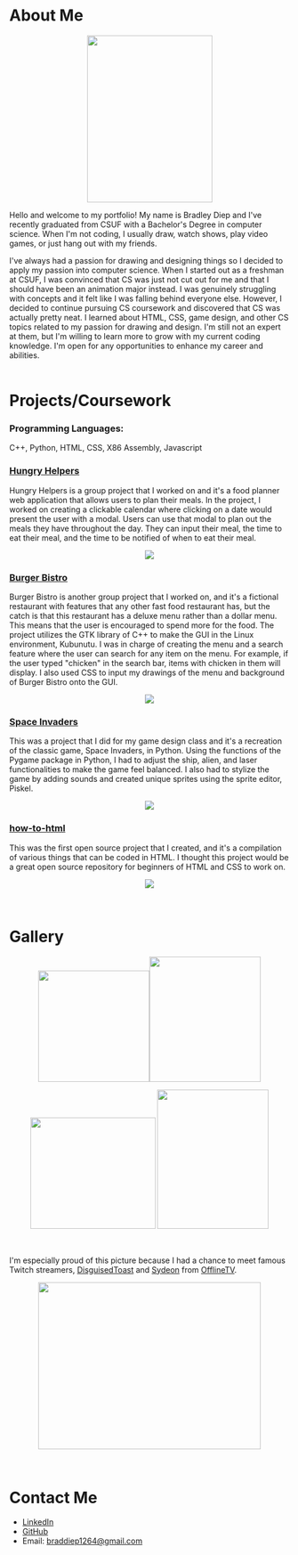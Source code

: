 # About Me
<p align="center">
  <img src="https://user-images.githubusercontent.com/42824199/164182149-c142ea48-9bd2-49f5-a190-ec1e367e54e0.jpg" width="225" height="300">
</p>

Hello and welcome to my portfolio! My name is Bradley Diep and I've recently graduated from CSUF with a Bachelor's Degree in computer science. When I'm not coding, I usually draw, watch shows, play video games, or just hang out with my friends. 

I've always had a passion for drawing and designing things so I decided to apply my passion into computer science. When I started out as a freshman at CSUF, I was convinced that CS was just not cut out for me and that I should have been an animation major instead. I was genuinely struggling with concepts and it felt like I was falling behind everyone else. However, I decided to continue pursuing CS coursework and discovered that CS was actually pretty neat. I learned about HTML, CSS, game design, and other CS topics related to my passion for drawing and design. I'm still not an expert at them, but I'm willing to learn more to grow with my current coding knowledge. I'm open for any opportunities to enhance my career and abilities. <br> <br>

# Projects/Coursework
### Programming Languages:  
C++, Python, HTML, CSS, X86 Assembly, Javascript

### [Hungry Helpers](https://github.com/Midknightsnack/Hungry_Helpers)
Hungry Helpers is a group project that I worked on and it's a food planner web application that allows users to plan their meals. In the project, I worked on creating a clickable calendar where clicking on a date would present the user with a modal. Users can use that modal to plan out the meals they have throughout the day. They can input their meal, the time to eat their meal, and the time to be notified of when to eat their meal.

<p align="center">
  <img src="https://user-images.githubusercontent.com/42824199/167345295-d7701d1c-54c8-4506-9e61-5d016649bab5.gif">
</p>

### [Burger Bistro](https://github.com/Midknightsnack/CPSC-254-Project)
Burger Bistro is another group project that I worked on, and it's a fictional restaurant with features that any other fast food restaurant has, but the catch is that this restaurant has a deluxe menu rather than a dollar menu. This means that the user is encouraged to spend more for the food. The project utilizes the GTK library of C++ to make the GUI in the Linux environment, Kubunutu. I was in charge of creating the menu and a search feature where the user can search for any item on the menu. For example, if the user typed "chicken" in the search bar, items with chicken in them will display. I also used CSS to input my drawings of the menu and background of Burger Bistro onto the GUI.

<p align="center">
  <img src="https://user-images.githubusercontent.com/42824199/209037865-f10c4d2b-8f79-4811-82a2-1d482a2e6684.gif">
</p>

### [Space Invaders](https://github.com/Midknightsnack/Space_Invaders)
This was a project that I did for my game design class and it's a recreation of the classic game, Space Invaders, in Python. Using the functions of the Pygame package in Python, I had to adjust the ship, alien, and laser functionalities to make the game feel balanced. I also had to stylize the game by adding sounds and created unique sprites using the sprite editor, Piskel.

<p align="center">
  <img src="https://user-images.githubusercontent.com/42824199/209053345-0ad2c1b3-d27c-410a-8d1c-929f97d235fc.gif">
</p>

### [how-to-html](https://github.com/Midknightsnack/how-to-html)
This was the first open source project that I created, and it's a compilation of various things that can be coded in HTML. I thought this project would be a great open source repository for beginners of HTML and CSS to work on.

<p align="center">
  <img src="https://user-images.githubusercontent.com/42824199/209053124-8f3992ff-97cf-48f4-af5c-7855e9e7cdcc.gif">
</p> <br>

# Gallery
<p align="center">
  <img src="https://user-images.githubusercontent.com/42824199/164164483-10fc6e9b-05c0-40dd-be2d-c9bf9729b9a1.png" width="200" height="200"><img src="https://user-images.githubusercontent.com/42824199/164165628-37939e76-434f-4dc6-a03a-0c47db8dc4d3.jpg" width="200" height="225">
</p>

<p align="center">
  <img src="https://user-images.githubusercontent.com/42824199/164163690-6fe14e16-95c0-47d6-9e2f-8d8b35f32c4d.PNG" width="225" height="200"> <img src="https://user-images.githubusercontent.com/42824199/217930801-0fc7d77a-de0f-4263-8f81-635827d20dc7.PNG" width="200" height="250">
</p> <br>

I'm especially proud of this picture because I had a chance to meet famous Twitch streamers, [DisguisedToast](https://www.youtube.com/c/DisguisedToast) and [Sydeon](https://www.youtube.com/c/Neytiri) from [OfflineTV](https://www.youtube.com/c/OfflineTVgg).
<p align="center">
  <img src="https://user-images.githubusercontent.com/42824199/164164620-862144be-fb3f-4381-a890-1f29addb3cc5.jpg" width="400" height="300">
</p> <br>

# Contact Me
- [LinkedIn](https://www.linkedin.com/in/bradley-diep-2170451b2/)
- [GitHub](https://github.com/Midknightsnack)
- Email: braddiep1264@gmail.com
